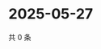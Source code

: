 # 2025-05-27

共 0 条

<!-- BEGIN ZHIHUVIDEO -->
<!-- 最后更新时间 Tue May 27 2025 06:10:18 GMT+0800 (China Standard Time) -->

<!-- END ZHIHUVIDEO -->

